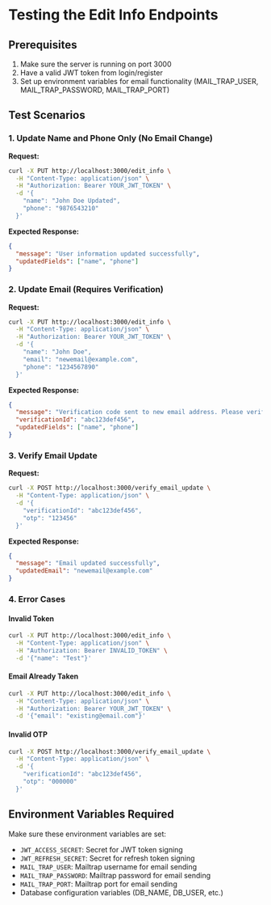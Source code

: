 # Testing the Edit Info Endpoints

## Prerequisites
1. Make sure the server is running on port 3000
2. Have a valid JWT token from login/register
3. Set up environment variables for email functionality (MAIL_TRAP_USER, MAIL_TRAP_PASSWORD, MAIL_TRAP_PORT)

## Test Scenarios

### 1. Update Name and Phone Only (No Email Change)

**Request:**
```bash
curl -X PUT http://localhost:3000/edit_info \
  -H "Content-Type: application/json" \
  -H "Authorization: Bearer YOUR_JWT_TOKEN" \
  -d '{
    "name": "John Doe Updated",
    "phone": "9876543210"
  }'
```

**Expected Response:**
```json
{
  "message": "User information updated successfully",
  "updatedFields": ["name", "phone"]
}
```

### 2. Update Email (Requires Verification)

**Request:**
```bash
curl -X PUT http://localhost:3000/edit_info \
  -H "Content-Type: application/json" \
  -H "Authorization: Bearer YOUR_JWT_TOKEN" \
  -d '{
    "name": "John Doe",
    "email": "newemail@example.com",
    "phone": "1234567890"
  }'
```

**Expected Response:**
```json
{
  "message": "Verification code sent to new email address. Please verify to complete email update.",
  "verificationId": "abc123def456",
  "updatedFields": ["name", "phone"]
}
```

### 3. Verify Email Update

**Request:**
```bash
curl -X POST http://localhost:3000/verify_email_update \
  -H "Content-Type: application/json" \
  -d '{
    "verificationId": "abc123def456",
    "otp": "123456"
  }'
```

**Expected Response:**
```json
{
  "message": "Email updated successfully",
  "updatedEmail": "newemail@example.com"
}
```

### 4. Error Cases

#### Invalid Token
```bash
curl -X PUT http://localhost:3000/edit_info \
  -H "Content-Type: application/json" \
  -H "Authorization: Bearer INVALID_TOKEN" \
  -d '{"name": "Test"}'
```

#### Email Already Taken
```bash
curl -X PUT http://localhost:3000/edit_info \
  -H "Content-Type: application/json" \
  -H "Authorization: Bearer YOUR_JWT_TOKEN" \
  -d '{"email": "existing@email.com"}'
```

#### Invalid OTP
```bash
curl -X POST http://localhost:3000/verify_email_update \
  -H "Content-Type: application/json" \
  -d '{
    "verificationId": "abc123def456",
    "otp": "000000"
  }'
```

## Environment Variables Required

Make sure these environment variables are set:
- `JWT_ACCESS_SECRET`: Secret for JWT token signing
- `JWT_REFRESH_SECRET`: Secret for refresh token signing
- `MAIL_TRAP_USER`: Mailtrap username for email sending
- `MAIL_TRAP_PASSWORD`: Mailtrap password for email sending
- `MAIL_TRAP_PORT`: Mailtrap port for email sending
- Database configuration variables (DB_NAME, DB_USER, etc.) 